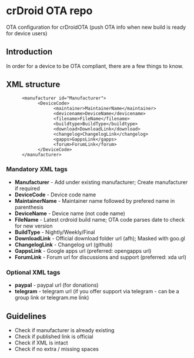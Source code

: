 # crDroid OTA repo
OTA configuration for crDroidOTA (push OTA info when new build is ready for device users)

## Introduction ##
In order for a device to be OTA compliant, there are a few things to know. 

## XML structure ##
```
      <manufacturer id="Manufacturer">
            <DeviceCode>
                  <maintainer>MaintainerName</maintainer>
                  <devicename>DeviceName</devicename>
                  <filename>FileName</filename>
                  <buildtype>BuildType</buildtype>
                  <download>DownloadLink</download>
                  <changelog>ChangelogLink</changelog>
                  <gapps>GappsLink</gapps>
                  <forum>ForumLink</forum>
            </DeviceCode>
      </manufacturer>
```

### Mandatory XML tags ###
* **Manufacturer** - Add under existing manufacturer; Create manufacturer if required
* **DeviceCode** - Device code name
* **MaintainerName** - Maintainer name followed by prefered name in parenthesis
* **DeviceName** - Device name (not code name)
* **FileName** - Latest crdroid build name; OTA code parses date to check for new version
* **BuildType** - Nightly/Weekly/Final
* **DownloadLink** - Official download folder url (afh); Masked with goo.gl
* **ChangelogLink** - Changelog url (github)
* **GappsLink** - Google apps url (preferred: opengapps url)
* **ForumLink** - Forum url for discussions and support (preferred: xda url)

### Optional XML tags ###
* **paypal** - paypal url (for donations)
* **telegram** - telegram url (if you offer support via telegram - can be a group link or telegram.me link)

## Guidelines ##
* Check if manufacturer is already existing
* Check if published link is official
* Check if XML is intact
* Check if no extra / missing spaces

